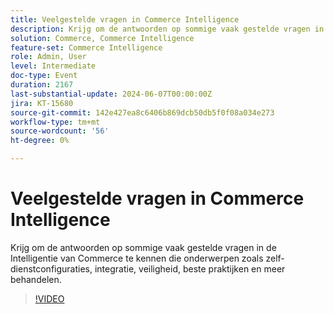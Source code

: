 ```yaml
---
title: Veelgestelde vragen in Commerce Intelligence
description: Krijg om de antwoorden op sommige vaak gestelde vragen in de Intelligentie van Commerce te kennen die onderwerpen zoals zelf-dienstconfiguraties, integratie, veiligheid, beste praktijken en meer behandelen.
solution: Commerce, Commerce Intelligence
feature-set: Commerce Intelligence
role: Admin, User
level: Intermediate
doc-type: Event
duration: 2167
last-substantial-update: 2024-06-07T00:00:00Z
jira: KT-15680
source-git-commit: 142e427ea8c6406b869dcb50db5f0f08a034e273
workflow-type: tm+mt
source-wordcount: '56'
ht-degree: 0%

---
```



# Veelgestelde vragen in Commerce Intelligence

Krijg om de antwoorden op sommige vaak gestelde vragen in de Intelligentie van Commerce te kennen die onderwerpen zoals zelf-dienstconfiguraties, integratie, veiligheid, beste praktijken en meer behandelen.

>[!VIDEO](https://video.tv.adobe.com/v/3429617/?learn=on)